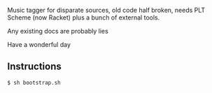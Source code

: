 Music tagger for disparate sources, old code half broken, needs PLT Scheme
(now Racket) plus a bunch of external tools.

Any existing docs are probably lies

Have a wonderful day

Instructions
------------

    $ sh bootstrap.sh
